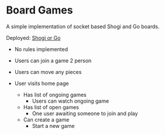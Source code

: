 # Board Games

A simple implementation of socket based Shogi and Go boards.

Deployed: [Shogi or Go](http://hiteshlala.biz:6543)

* No rules implemented
* Users can join a game 2 person
* Users can move any pieces

* User visits home page
  * Has list of ongoing games
    * Users can watch ongoing game
  * Has list of open games
    * One user awaiting someone to join and play
  * Can create a game
    * Start a new game 
  


